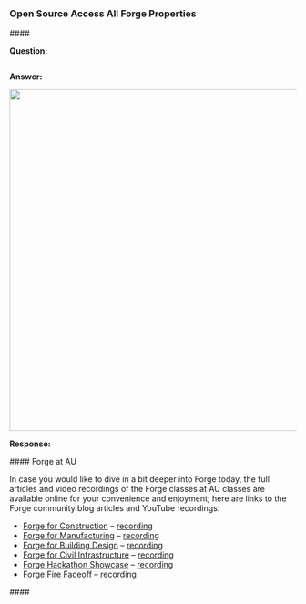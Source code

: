 <head>
<meta http-equiv="Content-Type" content="text/html; charset=utf-8">
<link rel="stylesheet" type="text/css" href="bc.css">
<script src="https://cdn.rawgit.com/google/code-prettify/master/loader/run_prettify.js" type="text/javascript"></script>
</head>

<!---

- 8252 [Autodesk support]

- Forge at AU video links
  Sanjana Chand <sanjana.chand@autodesk.com>

  
twitter:

 with the #RevitAPI @AutodeskForge @AutodeskRevit #bim #DynamoBim #ForgeDevCon 

&ndash; ...

linkedin:

#bim #DynamoBim #ForgeDevCon #Revit #API #IFC #SDK #AI #VisualStudio #Autodesk #AEC #adsk 

the [Revit API discussion forum](http://forums.autodesk.com/t5/revit-api-forum/bd-p/160) thread

<center>
<img src="img/" alt="" title="" width="600"/>
<p style="font-size: 80%; font-style:italic"></p>
<p style="font-size: 80%; font-style:italic">
<a href=""></a>
</p>
</center>

-->

### Open Source Access All Forge Properties


####<a name="2"></a> 

**Question:** 

<pre class="code">
</pre>


**Answer:** 

<center>
<img src="img/.png" alt="" title="" width="600"/> <!-- 783 -->
</center>



**Response:** 


####<a name="3"></a> Forge at AU

In case you would like to dive in a bit deeper into Forge today, the full articles and video recordings of the Forge classes at AU classes are available online for your convenience and enjoyment;
here are links to the Forge community blog articles and YouTube recordings:

- [Forge for Construction](https://forge.autodesk.com/blog/forge-construction-au-continuous-learning) &ndash; [recording](https://youtu.be/UKp7Dh_-usU)
- [Forge for Manufacturing](https://forge.autodesk.com/blog/forge-manufacturing-au-continuous-learning) &ndash; [recording](https://youtu.be/Kh_x_WtWITg)
- [Forge for Building Design](https://forge.autodesk.com/blog/forge-building-design-au-continuous-learning) &ndash; [recording](https://youtu.be/FFQdgEmFAxY)
- [Forge for Civil Infrastructure](https://forge.autodesk.com/blog/forge-civil-infrastructure-au-continuous-learning) &ndash; [recording](https://youtu.be/bKlgSl60m_0)
- [Forge Hackathon Showcase](https://forge.autodesk.com/blog/congrats-winners-forge-hackathon) &ndash; [recording](https://youtu.be/szsBtcYULuU)
- [Forge Fire Faceoff](https://forge.autodesk.com/blog/forge-fire-faceoff-exclusively-autodesk-university) &ndash; [recording](https://youtu.be/ma1ImLjtrJ0)




####<a name="5"></a> 
